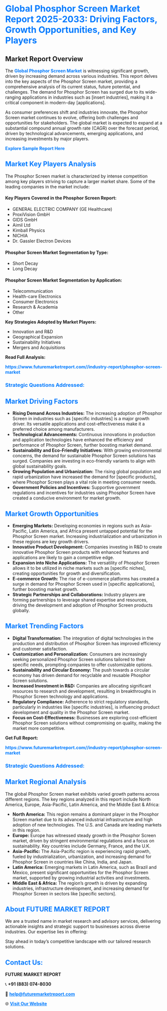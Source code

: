 <h1 style="color: #007BFF;">Global Phosphor Screen Market Report 2025-2033: Driving Factors, Growth Opportunities, and Key Players</h1>

<section id="overview">
<h2>Market Report Overview</h2>
<p>The <a href="https://www.futuremarketreport.com//industry-report/phosphor-screen-market" style="color: #007BFF; text-decoration: none;"><strong>Global Phosphor Screen Market</strong></a> is witnessing significant growth, driven by increasing demand across various industries. This report delves into the key aspects of the Phosphor Screen market, providing a comprehensive analysis of its current status, future potential, and challenges. The demand for Phosphor Screen has surged due to its wide-ranging applications in industries such as [insert industries], making it a critical component in modern-day [applications].</p>
<p>As consumer preferences shift and industries innovate, the Phosphor Screen market continues to evolve, offering both challenges and opportunities for stakeholders. The global market is expected to expand at a substantial compound annual growth rate (CAGR) over the forecast period, driven by technological advancements, emerging applications, and increasing investments by major players.</p>
</section>

<section id="overview">
<p><a href="https://www.futuremarketreport.com//request-sample/reportId=82463" style="color: #007BFF; text-decoration: none;"><strong>Explore Sample Report Here</strong></a></p>
</section>

<section id="key-players">
<h2 style="color: #007BFF;">Market Key Players Analysis</h2>
<p>The Phosphor Screen market is characterized by intense competition among key players striving to capture a larger market share. Some of the leading companies in the market include:</p>
<h4>Key Players Covered in the Phosphor Screen Report:</h4>
<ul><li>GENERAL ELECTRIC COMPANY (GE Healthcare)</li><li>ProxiVision GmbH</li><li>GIDS GmbH</li><li>Aimil Ltd</li><li>Kimball Physics</li><li>NICHIA</li><li>Dr. Gassler Electron Devices</li></ul>
<h4>Phosphor Screen Market Segmentation by Type:</h4>
<ul><li>Short Decay</li><li>Long Decay</li></ul>

<h4>Phosphor Screen Market Segmentation by Application:</h4>
<ul><li>Telecommunication</li><li>Health-care Electronics</li><li>Consumer Electronics</li><li>Research &amp; Academia</li><li>Other</li></ul>
<p><strong>Key Strategies Adopted by Market Players:</strong></p>
<ul>
<li>Innovation and R&D</li>
<li>Geographical Expansion</li>
<li>Sustainability Initiatives</li>
<li>Mergers and Acquisitions</li>
</ul>
</section>

<section>
<p><strong>Read Full Analysis: </strong></p><a href="https://www.futuremarketreport.com//industry-report/phosphor-screen-market" style="color: #007BFF; text-decoration: none;"><strong>https://www.futuremarketreport.com//industry-report/phosphor-screen-market</strong></a>
<h3 style="color: #007BFF;">Strategic Questions Addressed:</h3>
</section>

<section id="driving-factors">
<h2 style="color: #007BFF;">Market Driving Factors</h2>
<ul>
<li><strong>Rising Demand Across Industries:</strong> The increasing adoption of Phosphor Screen in industries such as [specific industries] is a major growth driver. Its versatile applications and cost-effectiveness make it a preferred choice among manufacturers.</li>
<li><strong>Technological Advancements:</strong> Continuous innovations in production and application technologies have enhanced the efficiency and performance of Phosphor Screen, further boosting market demand.</li>
<li><strong>Sustainability and Eco-Friendly Initiatives:</strong> With growing environmental concerns, the demand for sustainable Phosphor Screen solutions has surged. Companies are investing in eco-friendly variants to align with global sustainability goals.</li>
<li><strong>Growing Population and Urbanization:</strong> The rising global population and rapid urbanization have increased the demand for [specific products], where Phosphor Screen plays a vital role in meeting consumer needs.</li>
<li><strong>Government Policies and Incentives:</strong> Supportive government regulations and incentives for industries using Phosphor Screen have created a conducive environment for market growth.</li>
</ul>
</section>

<section id="growth-opportunities">
<h2 style="color: #007BFF;">Market Growth Opportunities</h2>
<ul>
<li><strong>Emerging Markets:</strong> Developing economies in regions such as Asia-Pacific, Latin America, and Africa present untapped potential for the Phosphor Screen market. Increasing industrialization and urbanization in these regions are key growth drivers.</li>
<li><strong>Innovative Product Development:</strong> Companies investing in R&D to create innovative Phosphor Screen products with enhanced features and applications are likely to gain a competitive edge.</li>
<li><strong>Expansion into Niche Applications:</strong> The versatility of Phosphor Screen allows it to be utilized in niche markets such as [specific niches], creating opportunities for growth and diversification.</li>
<li><strong>E-commerce Growth:</strong> The rise of e-commerce platforms has created a surge in demand for Phosphor Screen used in [specific applications], further boosting market growth.</li>
<li><strong>Strategic Partnerships and Collaborations:</strong> Industry players are forming partnerships to leverage shared expertise and resources, driving the development and adoption of Phosphor Screen products globally.</li>
</ul>
</section>

<section id="trending-factors">
<h2 style="color: #007BFF;">Market Trending Factors</h2>
<ul>
<li><strong>Digital Transformation:</strong> The integration of digital technologies in the production and distribution of Phosphor Screen has improved efficiency and customer satisfaction.</li>
<li><strong>Customization and Personalization:</strong> Consumers are increasingly seeking personalized Phosphor Screen solutions tailored to their specific needs, prompting companies to offer customizable options.</li>
<li><strong>Sustainability and Circular Economy:</strong> The push towards a circular economy has driven demand for recyclable and reusable Phosphor Screen solutions.</li>
<li><strong>Increased Investment in R&D:</strong> Companies are allocating significant resources to research and development, resulting in breakthroughs in Phosphor Screen technology and applications.</li>
<li><strong>Regulatory Compliance:</strong> Adherence to strict regulatory standards, particularly in industries like [specific industries], is influencing product development and quality in the Phosphor Screen market.</li>
<li><strong>Focus on Cost-Effectiveness:</strong> Businesses are exploring cost-efficient Phosphor Screen solutions without compromising on quality, making the market more competitive.</li>
</ul>
</section>

<section>
<p><strong>Get Full Report: </strong></p><a href="https://www.futuremarketreport.com//industry-report/phosphor-screen-market" style="color: #007BFF; text-decoration: none;"><strong>https://www.futuremarketreport.com//industry-report/phosphor-screen-market</strong></a>
<h3 style="color: #007BFF;">Strategic Questions Addressed:</h3>
</section>


<section id="regional-analysis">
<h2 style="color: #007BFF;">Market Regional Analysis</h2>
<p>The global Phosphor Screen market exhibits varied growth patterns across different regions. The key regions analyzed in this report include North America, Europe, Asia-Pacific, Latin America, and the Middle East & Africa:</p>
<ul>
<li><strong>North America:</strong> This region remains a dominant player in the Phosphor Screen market due to its advanced industrial infrastructure and high adoption of new technologies. The U.S. and Canada are leading markets in this region.</li>
<li><strong>Europe:</strong> Europe has witnessed steady growth in the Phosphor Screen market, driven by stringent environmental regulations and a focus on sustainability. Key countries include Germany, France, and the U.K.</li>
<li><strong>Asia-Pacific:</strong> The Asia-Pacific region is experiencing rapid growth, fueled by industrialization, urbanization, and increasing demand for Phosphor Screen in countries like China, India, and Japan.</li>
<li><strong>Latin America:</strong> Emerging markets in Latin America, such as Brazil and Mexico, present significant opportunities for the Phosphor Screen market, supported by growing industrial activities and investments.</li>
<li><strong>Middle East & Africa:</strong> The region’s growth is driven by expanding industries, infrastructure development, and increasing demand for Phosphor Screen in sectors like [specific sectors].</li>
</ul>
</section>

<footer>
<h2 style="color: #007BFF;">About FUTURE MARKET REPORT</h2>
<p>We are a trusted name in market research and advisory services, delivering actionable insights and strategic support to businesses across diverse industries. Our expertise lies in offering:</p>

<p>Stay ahead in today’s competitive landscape with our tailored research solutions.</p>

<h2 style="color: #007BFF;">Contact Us:</h2>
<p><strong>FUTURE MARKET REPORT</strong></p>
<p>📞 <strong>+91 (883) 074-8030</strong></p>
<p>📧 <strong><a href="mailto:help@futuremarketreport.com" style="color: #007BFF;">help@futuremarketreport.com</a></strong></p>
<p>🌐 <strong><a href="https://www.futuremarketreport.com/" style="color: #007BFF;">Visit Our Website</a></strong></p>
</footer>